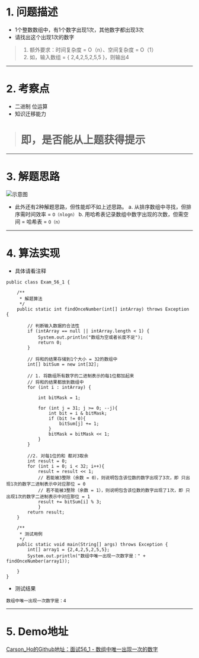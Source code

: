 # 1. 问题描述
- 1个整数数组中，有1个数字出现1次，其他数字都出现3次
- 请找出这个出现1次的数字
>1. 额外要求：时间复杂度 = O（n）、空间复杂度 = O（1）
>2. 如，输入数组 = { 2,4,2,5,2,5,5 }，则输出4

***
# 2. 考察点
- 二进制 位运算
- 知识迁移能力
># 即，是否能从上题获得提示

***
# 3. 解题思路
![示意图](http://upload-images.jianshu.io/upload_images/944365-afd8216bf5ea088d.png?imageMogr2/auto-orient/strip%7CimageView2/2/w/1240)


- 此外还有2种解题思路，但性能却不如上述思路。
a. 从排序数组中寻找，但排序需时间效率 = `O（nlogn）`
b. 用哈希表记录数组中数字出现的次数，但需空间 = 哈希表 = `O（n）`


***

# 4. 算法实现
- 具体请看注释

```
public class Exam_56_1 {

    /**
     * 解题算法
     */
    public static int findOnceNumber(int[] intArray) throws Exception {

        // 判断输入数据的合法性
        if (intArray == null || intArray.length < 1) {
            System.out.println("数组为空或者长度不足");
            return 0;
        }

        // 将和的结果存储到1个大小 = 32的数组中
        int[] bitSum = new int[32];

        // 1. 将数组所有数字的二进制表示的每1位都加起来
        // 将和的结果都放到数组中
        for (int i : intArray) {

            int bitMask = 1;

            for (int j = 31; j >= 0; --j){
                int bit = i & bitMask;
                if (bit != 0){
                    bitSum[j] += 1;
                }
                bitMask = bitMask << 1;
            }
        }

        //2. 对每1位的和 都对3取余
        int result = 0;
        for (int i = 0; i < 32; i++){
            result = result << 1;
            // 若能被3整除（余数 = 0），则说明包含该位数的数字出现了3次，即 只出现1次的数字二进制表示中对应那位 = 0
            // 若不能被3整除（余数 = 1），则说明包含该位数的数字出现了1次，即 只出现1次的数字二进制表示中对应那位 = 1
            result += bitSum[i] % 3;
            }
        return result;
    }

    /**
     * 测试用例
     */
    public static void main(String[] args) throws Exception {
        int[] array1 = {2,4,2,5,2,5,5};
        System.out.println("数组中唯一出现一次数字是：" + findOnceNumber(array1));

    }
}
```

- 测试结果

```
数组中唯一出现一次数字是：4
```

***
# 5. Demo地址
[Carson_Ho的Github地址：面试56_1 - 数组中唯一出现一次的数字](https://github.com/Carson-Ho/AlgorithmLearning)